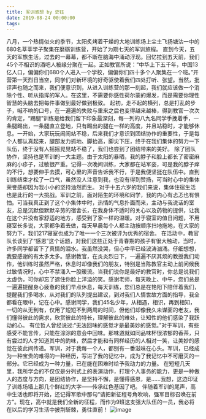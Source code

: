 ```yaml
---
title: 军训感想 by 史钰
date: 2019-08-24 00:00:00
tags:
---
```

八月，一个热情似火的季节，太阳炙烤着干燥的大地训练场上尘土飞扬塘沽一中的680名莘莘学子聚集在磨砺训练营，开始了为期七天的军训旅程。
直到今天，五天的军旅生活，过去的一幕幕，都不断在脑海中涌动浮现。回忆拉到五天前，我们45个不相识的酒吧人被缘分聚在一起。正如教官所说：“中华上下五千年，中国13亿人口，偏偏你们680个人进入一个学校，偏偏你们四十多个人聚集在一个班。”开营第一天烈日当空，同学们对新环境的好奇驱使着我们四处打听、张望。当然，批评声也随之而来，我们便意识到，从进入训练营的那一刻起，我们就应该做一个消除个性、听从指挥的军人。在这里，不需要你感性荷尔蒙的爆发，而是需要你理性智慧的头脑去把每件事做到最好做到极致。
起初，走不起的横列，总是打乱的步子，喊不响的口号，在一遍遍的失败与重来之后也变得越来越棒，得到教官一次次的肯定，“踢腿”训练是给我们留下印象最深刻，每一列的八九名同学手挽着手，一条腿踢出，一条腿直立登地，只有踢出的腿在一样的高度，并且站稳时，才能够休息。一开始，大家玩玩闹闹站不稳，后来我们才意识到团结协作的重要性，于是每个人都认真起来，腿部发力抓地、脚抬高，脚尖下压，终于在我们集体的努力一下队伍，终于没有人摇摇晃晃站不稳了，我们也尝到了团结带来的美好。
除了团队协作，坚持也是军训的一大主题。由于太阳的暴晒，我的脖子和脸上都长了密密麻麻的小疹子，过敏很严重。记得一次晚间训练，大家都在站军姿，可是我的脖子痒的不行，想要伸手去摸，可心里的声音告诉我不行，于是我便坚挺在队伍中。直到训练结束才松了一口气，虽然没人注意到我，也没有得到赞扬，可当时心中的集体荣誉感却因为我小小的坚持油然而生。
对于十五六岁的我们来说，集体住宿生活也是此行的一大挑战。军训之前，面对陌生的环境和同学，我的内心有忐忑也有惧怕。可当我真正到了这个小集体中时，热情的气息扑面而来，主动与我说话的室友，总是沉默但默默辛劳的宿舍长，在我身体不适时的关心以及药物的提供，让我在这个并没有家舒适的地方，感受到了家一样的温暖。对于寝室的值日问题，不用寝室长多说，大家都争着去做，每天早晨每个人都主动按顺序扫地拖地，在大家的努力下，我们217寝室也成为了唯一一个三次被评为优秀的宿舍。
在活动中，教官队长谈到了“感恩”这个话题，对我们这些正处于青春期的孩子有很大触动，当时，许多同学都留下了真情的泪水。我虽然没哭，但心中早已经波涛汹涌。仔细想想，我要感谢的有太多太多。感谢教官，在炎炎烈日下，一遍遍不厌其烦的教授我们动作，他训练时虽然严格，休息时却像我们的朋友，特别是当陈教官主动上前问候我过敏情况时，心中不禁涌入一股暖流。当我们说你是最好的教官时，你总是说我们太虚伪，可你却忘了遮住你脸上洋溢的笑。感谢老师，每天晚上、中午，您们总是一遍遍提醒身心疲惫的我们早点休息，每天训练，您们总是在艳阳下陪伴着我们，提醒我们多喝水，从对我们的队列提出建议，到对我们人情世故方面的指导，我全都看在眼中，记在心中。感谢同学，我们45名少年，从相遇，相识，再到相知，一切的从无到有，仅用了短短不到两周的时间，但他们却像我久未谋面的老友，我们懂得彼此的需求，欣赏彼此的特长，理解彼此的难处，让知性的他们感染了我跃动的心。
有位哲人曾经说过:“无法回味的感觉才是最美妙的感觉。”对于军训，有些感受不能言传，只能在淙淙的意会中回味。那味道就如同品味杯很浓郁的香茶，只有尝过的人才知道其中的韵味，然后才能和有同样经历的人相对一笑，让美妙的感觉在彼此间传递。军训，对于我每一个人，都别有一番滋味在心头。军训，已经成为一种宝贵的难得的一种经历，写进了我的记忆中，成为了我记忆中不可磨灭的一部分。它已经成为一种力量，已在能在困难时给予我动力的力量。
在短短几天里，我所学会的不仅仅是分列式上的表演动作，打理个人事务的能力，更是一种做人的态度与方向，是团结协作，是坚持不懈，是懂得感恩，是……我想，这边印证了训练场墙上那几个鲜红的大字——传承红色基因了吧。
伴随着军训的尾声，高中生活也即将开始，还记得军歌中那句“请把新征程号角吹响，强军目标召唤在前方”。现在，高中就是我们全新的征程，而作为9班这支强大队伍的一员，我必将在以后的学习生活中披荆斩棘，勇往直前！
![image](1.jpg)